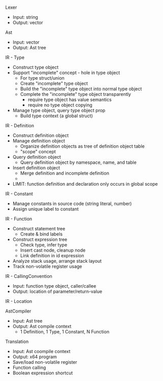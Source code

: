 Lexer
* Input: string
* Output: vector<Token>

Ast
* Input: vector<Token>
* Output: Ast tree

IR - Type
* Construct type object
* Support "incomplete" concept - hole in type object
    * For type struct/union
    * Create "incomplete" type object
    * Build the "incomplete" type object into normal type object
    * Complete the "incomplete" type object transparently
        * require type object has value semantics
        * require no type object copying
* Manage type object, query type object prop
    * Build type context (a global struct)

IR - Definition
* Construct definition object
* Manage definition object
    * Organize definition objects as tree of definition object table
    * "scope" concept
* Query definition object
    * Query definition object by namespace, name, and table
* Insert definition object
    * Merge definition and incomplete definition
    * 
* LIMIT: function definition and declaration only occurs in global scope

IR - Constant
* Manage constants in source code (string literal, number)
* Assign unique label to constant

IR - Function
* Construct statement tree
    * Create & bind labels
* Construct expression tree
    * Check type, infer type
    * Insert cast node, cleanup node
    * Link definition in id expression
* Analyze stack usage, arrange stack layout
* Track non-volatile register usage

IR - CallingConvention
* Input: function type object, caller/callee
* Output: location of parameter/return-value

IR - Location

AstCompiler
* Input: Ast tree
* Output: Ast compile context
    * 1 Definition, 1 Type, 1 Constant, N Function

Translation
* Input: Ast coompile context
* Output: x64 program
* Save/load non-volatile register
* Function calling
* Boolean expression shortcut
